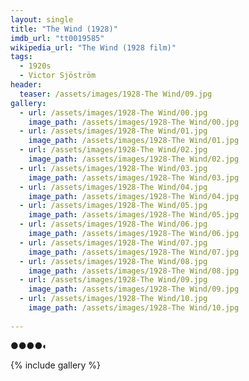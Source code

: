 ```yaml
---
layout: single
title: "The Wind (1928)"
imdb_url: "tt0019585"
wikipedia_url: "The Wind (1928 film)"
tags:
  - 1920s 
  - Victor Sjöström
header:
  teaser: /assets/images/1928-The Wind/09.jpg
gallery:
  - url: /assets/images/1928-The Wind/00.jpg
    image_path: /assets/images/1928-The Wind/00.jpg  
  - url: /assets/images/1928-The Wind/01.jpg
    image_path: /assets/images/1928-The Wind/01.jpg
  - url: /assets/images/1928-The Wind/02.jpg
    image_path: /assets/images/1928-The Wind/02.jpg
  - url: /assets/images/1928-The Wind/03.jpg
    image_path: /assets/images/1928-The Wind/03.jpg
  - url: /assets/images/1928-The Wind/04.jpg
    image_path: /assets/images/1928-The Wind/04.jpg
  - url: /assets/images/1928-The Wind/05.jpg
    image_path: /assets/images/1928-The Wind/05.jpg
  - url: /assets/images/1928-The Wind/06.jpg
    image_path: /assets/images/1928-The Wind/06.jpg
  - url: /assets/images/1928-The Wind/07.jpg
    image_path: /assets/images/1928-The Wind/07.jpg
  - url: /assets/images/1928-The Wind/08.jpg
    image_path: /assets/images/1928-The Wind/08.jpg
  - url: /assets/images/1928-The Wind/09.jpg
    image_path: /assets/images/1928-The Wind/09.jpg
  - url: /assets/images/1928-The Wind/10.jpg
    image_path: /assets/images/1928-The Wind/10.jpg
 
---
```

●●●●◐

{% include gallery %}
